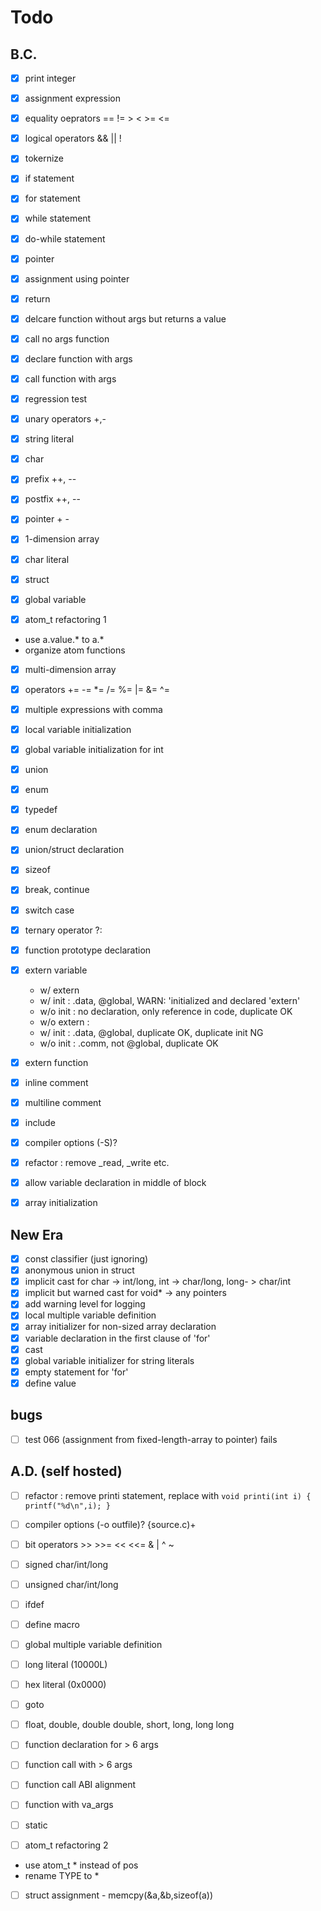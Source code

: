 # Todo

## B.C.

- [x] print integer
- [x] assignment expression

- [x] equality oeprators == != > < >= <=
- [x] logical operators && || !
- [x] tokernize

- [x] if statement
- [x] for statement
- [x] while statement
- [x] do-while statement

- [x] pointer
- [x] assignment using pointer

- [x] return
- [x] delcare function without args but returns a value
- [x] call no args function
- [x] declare function with args
- [x] call function with args

- [x] regression test

- [x] unary operators +,-
- [x] string literal
- [x] char
- [x] prefix ++, --
- [x] postfix ++, --

- [x] pointer + -
- [x] 1-dimension array

- [x] char literal

- [x] struct

- [x] global variable

- [x] atom_t refactoring 1
 - use a.value.* to a.*
 - organize atom functions

- [x] multi-dimension array

- [x] operators += -= *= /= %= |= &= ^=
- [x] multiple expressions with comma

- [x] local variable initialization
- [x] global variable initialization for int

- [x] union
- [x] enum

- [x] typedef
- [x] enum declaration
- [x] union/struct declaration

- [x] sizeof

- [x] break, continue

- [x] switch case
- [x] ternary operator ?:

- [x] function prototype declaration

- [x] extern variable 
  - w/ extern
   - w/ init : .data, @global, WARN: 'initialized and declared 'extern'
   - w/o init : no declaration, only reference in code, duplicate OK
  - w/o extern : 
   - w/ init : .data, @global, duplicate OK, duplicate init NG
   - w/o init : .comm, not @global, duplicate OK

- [x] extern function

- [x] inline comment
- [x] multiline comment

- [x] include

- [x] compiler options (-S)? 

- [x] refactor : remove _read, _write etc.

- [x] allow variable declaration in middle of block
- [x] array initialization


## New Era

- [x] const classifier (just ignoring)
- [x] anonymous union in struct
- [x] implicit cast for char -> int/long, int -> char/long, long- > char/int
- [x] implicit but warned cast for void* -> any pointers
- [x] add warning level for logging
- [x] local multiple variable definition
- [x] array initializer for non-sized array declaration
- [x] variable declaration in the first clause of 'for'
- [x] cast
- [x] global variable initializer for string literals
- [x] empty statement for 'for'
- [x] define value

## bugs

- [ ] test 066 (assignment from fixed-length-array to pointer) fails

## A.D. (self hosted)

- [ ] refactor : remove printi statement, replace with `void printi(int i) { printf("%d\n",i); }`

- [ ] compiler options (-o outfile)? {source.c)+

- [ ] bit operators >> >>= << <<= & | ^  ~

- [ ] signed char/int/long
- [ ] unsigned char/int/long

- [ ] ifdef
- [ ] define macro

- [ ] global multiple variable definition

- [ ] long literal (10000L)
- [ ] hex literal (0x0000)

- [ ] goto

- [ ] float, double, double double, short, long, long long

- [ ] function declaration for > 6 args
- [ ] function call with > 6 args
- [ ] function call ABI alignment

- [ ] function with va_args

- [ ] static

- [ ] atom_t refactoring 2
 - use atom_t * instead of pos
 - rename TYPE to *

- [ ] struct assignment - memcpy(&a,&b,sizeof(a))
